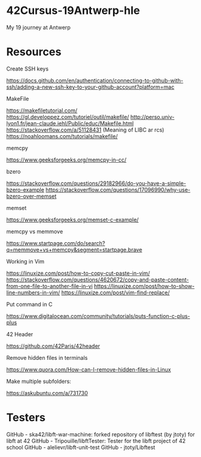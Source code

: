 # 42Cursus-19Antwerp-hle
My 19 journey at Antwerp

# Resources
Create SSH keys

https://docs.github.com/en/authentication/connecting-to-github-with-ssh/adding-a-new-ssh-key-to-your-github-account?platform=mac

MakeFile

https://makefiletutorial.com/
https://gl.developpez.com/tutoriel/outil/makefile/
http://perso.univ-lyon1.fr/jean-claude.iehl/Public/educ/Makefile.html
https://stackoverflow.com/a/51128431 (Meaning of LIBC ar rcs)
https://noahloomans.com/tutorials/makefile/

memcpy

https://www.geeksforgeeks.org/memcpy-in-cc/

bzero

https://stackoverflow.com/questions/29182966/do-you-have-a-simple-bzero-example
https://stackoverflow.com/questions/17096990/why-use-bzero-over-memset 

memset

https://www.geeksforgeeks.org/memset-c-example/

memcpy vs memmove

https://www.startpage.com/do/search?q=memmove+vs+memcpy&segment=startpage.brave

Working in Vim

https://linuxize.com/post/how-to-copy-cut-paste-in-vim/
https://stackoverflow.com/questions/4620672/copy-and-paste-content-from-one-file-to-another-file-in-vi
https://linuxize.com/post/how-to-show-line-numbers-in-vim/
https://linuxize.com/post/vim-find-replace/

Put command in C

https://www.digitalocean.com/community/tutorials/puts-function-c-plus-plus

42 Header

https://github.com/42Paris/42header

Remove hidden files in terminals

https://www.quora.com/How-can-I-remove-hidden-files-in-Linux

Make multiple subfolders: 

https://askubuntu.com/a/731730

# Testers

GitHub - ska42/libft-war-machine: forked repository of libftest (by jtoty) for libft at 42
GitHub - Tripouille/libftTester: Tester for the libft project of 42 school
GitHub - alelievr/libft-unit-test
GitHub - jtoty/Libftest

